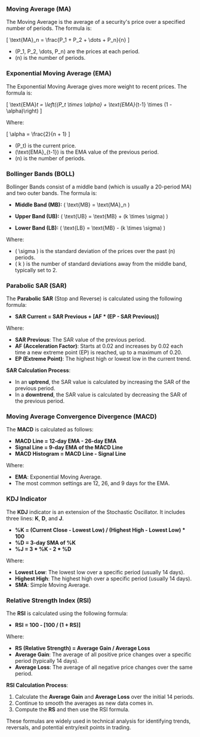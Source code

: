 ### **Moving Average (MA)**
The Moving Average is the average of a security's price over a specified number of periods. The formula is:

\[
\text{MA}_n = \frac{P_1 + P_2 + \dots + P_n}{n}
\]

- \(P_1, P_2, \dots, P_n\) are the prices at each period.
- \(n\) is the number of periods.

### **Exponential Moving Average (EMA)**
The Exponential Moving Average gives more weight to recent prices. The formula is:

\[
\text{EMA}_t = \left({P_t \times \alpha} + \text{EMA}_{t-1} \times (1 - \alpha)\right)
\]

Where:

\[
\alpha = \frac{2}{n + 1}
\]

- \(P_t\) is the current price.
- \(\text{EMA}_{t-1}\) is the EMA value of the previous period.
- \(n\) is the number of periods.

### **Bollinger Bands (BOLL)**
Bollinger Bands consist of a middle band (which is usually a 20-period MA) and two outer bands. The formula is:

- **Middle Band (MB):** \( \text{MB} = \text{MA}_n \)
  
- **Upper Band (UB):** \( \text{UB} = \text{MB} + (k \times \sigma) \)

- **Lower Band (LB):** \( \text{LB} = \text{MB} - (k \times \sigma) \)

Where:

- \( \sigma \) is the standard deviation of the prices over the past \(n\) periods.
- \( k \) is the number of standard deviations away from the middle band, typically set to 2.

### **Parabolic SAR (SAR)**
The **Parabolic SAR** (Stop and Reverse) is calculated using the following formula:

- **SAR Current = SAR Previous + [AF * (EP - SAR Previous)]**

Where:
- **SAR Previous**: The SAR value of the previous period.
- **AF (Acceleration Factor)**: Starts at 0.02 and increases by 0.02 each time a new extreme point (EP) is reached, up to a maximum of 0.20.
- **EP (Extreme Point)**: The highest high or lowest low in the current trend.

**SAR Calculation Process**:
- In an **uptrend**, the SAR value is calculated by increasing the SAR of the previous period.
- In a **downtrend**, the SAR value is calculated by decreasing the SAR of the previous period.

### **Moving Average Convergence Divergence (MACD)**
The **MACD** is calculated as follows:

- **MACD Line = 12-day EMA - 26-day EMA**
- **Signal Line = 9-day EMA of the MACD Line**
- **MACD Histogram = MACD Line - Signal Line**

Where:
- **EMA**: Exponential Moving Average.
- The most common settings are 12, 26, and 9 days for the EMA.

### **KDJ Indicator**
The **KDJ** indicator is an extension of the Stochastic Oscillator. It includes three lines: **K**, **D**, and **J**.

- **%K = (Current Close - Lowest Low) / (Highest High - Lowest Low) * 100**
- **%D = 3-day SMA of %K**
- **%J = 3 * %K - 2 * %D**

Where:
- **Lowest Low**: The lowest low over a specific period (usually 14 days).
- **Highest High**: The highest high over a specific period (usually 14 days).
- **SMA**: Simple Moving Average.

### **Relative Strength Index (RSI)**
The **RSI** is calculated using the following formula:

- **RSI = 100 - [100 / (1 + RS)]**

Where:
- **RS (Relative Strength) = Average Gain / Average Loss**
- **Average Gain**: The average of all positive price changes over a specific period (typically 14 days).
- **Average Loss**: The average of all negative price changes over the same period.

**RSI Calculation Process**:
1. Calculate the **Average Gain** and **Average Loss** over the initial 14 periods.
2. Continue to smooth the averages as new data comes in.
3. Compute the **RS** and then use the RSI formula. 

These formulas are widely used in technical analysis for identifying trends, reversals, and potential entry/exit points in trading.